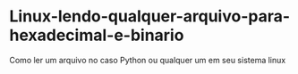 # Linux-lendo-qualquer-arquivo-para-hexadecimal-e-binario 
Como ler um arquivo no caso Python ou qualquer um em seu sistema linux 
